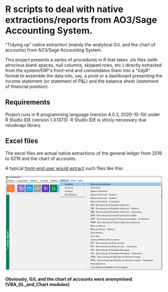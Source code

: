 # R scripts to deal with native extractions/reports from AO3/Sage Accounting System.
"Tidying up" native extraction (mainly the analytical G/L and the chart of accounts) from AO3/Sage Accounting System. 

This project presents a series of procedures in R that takes .xls files (with atrocious blank spaces, null columns, skipped rows, etc.) directly extracted from the system/ERP's front-end and consolidates them into a "tidyR" format to assemble the data into, say, a pivot or a dashboard presenting the income statement (or statement of P&L) and the balance sheet (statement of financial position).

## Requirements
Project runs in R programming language (version 4.0.3, 2020-10-10) under R Studio IDE (version 1.3.1073). R Studio IDE is stricly necessary due rstudioapi library.

## Excel files
The excel files are actual native extractions of the general ledger from 2016 to 0219 and the chart of accounts. 

A typical [front-end user would extract](https://sageead.com.br/ajudaonline/artigo.aspx?artigo=12325) such files like this:

![Tutorial Front-end](https://github.com/Kaleckian/R_in_AO3_Sage/blob/main/Figures_MD/Tutorial_SAGE.png?raw=true)

**Obviously, G/L and the chart of accounts were anonymised. (VBA_GL_and_Chart modules)**
